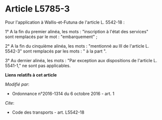 # Article L5785-3

Pour l'application à Wallis-et-Futuna de l'article L. 5542-18 : 

1° A la fin du premier alinéa, les mots : "inscription à l'état des services" sont remplacés par le mot : "embarquement" ; 

2° A la fin du cinquième alinéa, les mots : "mentionné au III de l'article L. 5542-3" sont remplacés par les mots : " à la
part ".

3° Au dernier alinéa, les mots : "Par exception aux dispositions de l'article L. 5541-1," ne sont pas applicables.

**Liens relatifs à cet article**

_Modifié par_:

  - Ordonnance n°2016-1314 du 6 octobre 2016 - art. 1

_Cite_:

  - Code des transports - art. L5542-18
